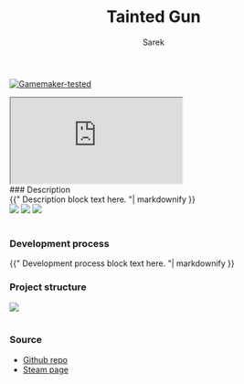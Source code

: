 ﻿---
title: Tainted Gun
author: Sarek
layout: page
---
[![Gamemaker-tested](https://img.shields.io/badge/GameMaker-orange?style=flat&logo=gamemaker&label=Made%20with)](https://gamemaker.io)

<iframe src="https://www.youtube.com/embed/LcZ-spIuBZ0?si=cvgeyEmwaPGClQUd" allow="autoplay; encrypted-media; fullscreen;"></iframe>
<br>
### Description
<div class="blockText"> {{"
Description block text here.
"| markdownify }} </div>

<div class="screenshots">
    <img src="../../../assets/images/tainted gun/screenshot1.png">
    <img src="../../../assets/images/tainted gun/screenshot2.png">
    <img src="../../../assets/images/tainted gun/screenshot3.png">
</div>
<br>

### Development process
<div class="blockText"> {{"
Development process block text here.
"| markdownify }} </div>

### Project structure
<div class="structure">
    <img src="../../../assets/images/tainted gun/structure.png">
</div>
<br>

### Source
* [Github repo](https://github.com/sareklambert/tainted-gun-public)
* [Steam page](https://store.steampowered.com/app/1868350/Tainted_Gun)
